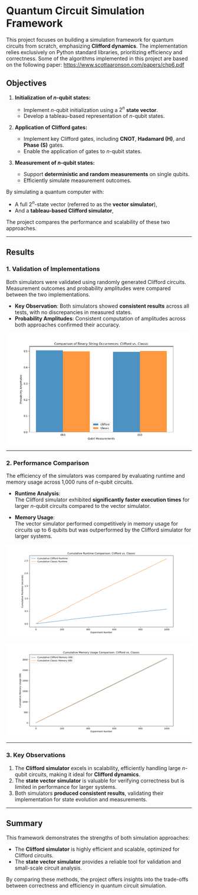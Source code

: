 # Quantum Circuit Simulation Framework

This project focuses on building a simulation framework for quantum circuits from scratch, emphasizing **Clifford dynamics**. The implementation relies exclusively on Python standard libraries, prioritizing efficiency and correctness. Some of the algorithms implemented in this project are based on the following paper: https://www.scottaaronson.com/papers/chp6.pdf

## Objectives

1. **Initialization of $n$-qubit states:**
   - Implement $n$-qubit initialization using a $2^n$ **state vector**.
   - Develop a tableau-based representation of $n$-qubit states.

2. **Application of Clifford gates:**
   - Implement key Clifford gates, including **CNOT**, **Hadamard (H)**, and **Phase (S)** gates.
   - Enable the application of gates to $n$-qubit states.

3. **Measurement of $n$-qubit states:**
   - Support **deterministic and random measurements** on single qubits.
   - Efficiently simulate measurement outcomes.

By simulating a quantum computer with:
- A full $2^n$-state vector (referred to as the **vector simulator**),
- And a **tableau-based Clifford simulator**,  

The project compares the performance and scalability of these two approaches.

---

## Results

### 1. Validation of Implementations
Both simulators were validated using randomly generated Clifford circuits. Measurement outcomes and probability amplitudes were compared between the two implementations.

- **Key Observation**: Both simulators showed **consistent results** across all tests, with no discrepancies in measured states.
- **Probability Amplitudes**: Consistent computation of amplitudes across both approaches confirmed their accuracy.

![Probability amplitudes after applying a Hadamard gate to qubit 1 of a 3-qubit system initialized at $|000\rangle$](Qubit_1_hadamard_histogram.png)

---

### 2. Performance Comparison

The efficiency of the simulators was compared by evaluating runtime and memory usage across 1,000 runs of $n$-qubit circuits.

- **Runtime Analysis**:  
  The Clifford simulator exhibited **significantly faster execution times** for larger $n$-qubit circuits compared to the vector simulator.

- **Memory Usage**:  
  The vector simulator performed competitively in memory usage for circuits up to 6 qubits but was outperformed by the Clifford simulator for larger systems.

![Cumulative runtime for 1,000 experiments measuring a 6-qubit circuit with a depth of 2](Cumulative_time_random_6_qubit.png)

![Cumulative memory usage for 1,000 experiments measuring a 6-qubit circuit with a depth of 2](Cumulative_memory_random_6_qubit.png)

---

### 3. Key Observations

1. The **Clifford simulator** excels in scalability, efficiently handling large $n$-qubit circuits, making it ideal for **Clifford dynamics**.
2. The **state vector simulator** is valuable for verifying correctness but is limited in performance for larger systems.
3. Both simulators **produced consistent results**, validating their implementation for state evolution and measurements.

---

## Summary

This framework demonstrates the strengths of both simulation approaches:
- The **Clifford simulator** is highly efficient and scalable, optimized for Clifford circuits.
- The **state vector simulator** provides a reliable tool for validation and small-scale circuit analysis.

By comparing these methods, the project offers insights into the trade-offs between correctness and efficiency in quantum circuit simulation.


